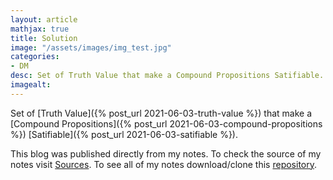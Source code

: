 ```yaml
---
layout: article
mathjax: true
title: Solution
image: "/assets/images/img_test.jpg"
categories:
- DM
desc: Set of Truth Value that make a Compound Propositions Satifiable. 
imagealt: 
---
```


Set of [Truth Value]({% post_url 2021-06-03-truth-value %}) that make a [Compound Propositions]({% post_url 2021-06-03-compound-propositions %}) [Satifiable]({% post_url 2021-06-03-satifiable %}).

This blog was published directly from my notes.
To check the source of my notes visit [Sources](sources.html).
To see all of my notes download/clone this [repository](https://github.com/bovem/CS).